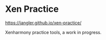 # Xen Practice

<https://jangler.github.io/xen-practice/>

Xenharmony practice tools, a work in progress.

